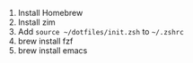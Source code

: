 1. Install Homebrew
1. Install zim
1. Add `source ~/dotfiles/init.zsh` to `~/.zshrc`
1. brew install fzf
1. brew install emacs